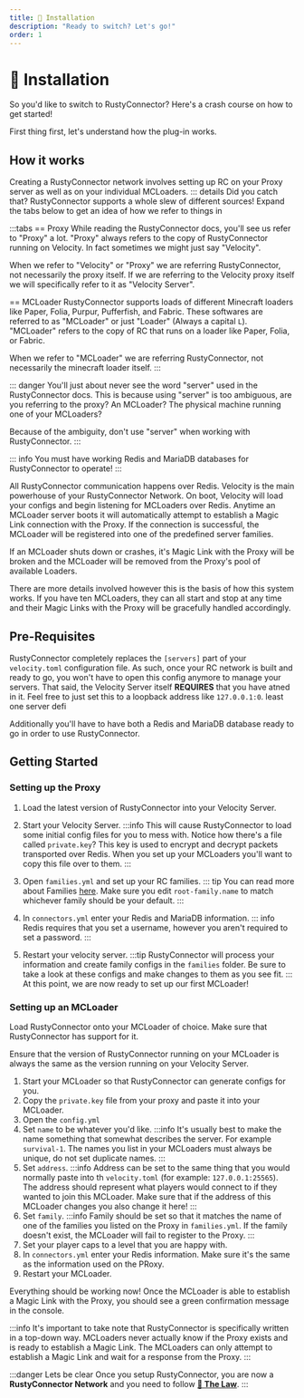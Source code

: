 ```yaml
---
title: 📖 Installation
description: "Ready to switch? Let's go!"
order: 1
---
```


# 📖 Installation

So you'd like to switch to RustyConnector?
Here's a crash course on how to get started!

First thing first, let's understand how the plug-in works.

## How it works
Creating a RustyConnector network involves setting up RC on your Proxy server as well as on your individual MCLoaders.
::: details Did you catch that?
RustyConnector supports a whole slew of different sources! Expand the tabs below to get an idea of how we refer to things in

:::tabs
== Proxy
While reading the RustyConnector docs, you'll see us refer to "Proxy" a lot.
"Proxy" always refers to the copy of RustyConnector running on Velocity. In fact sometimes we might just say "Velocity".

When we refer to "Velocity" or "Proxy" we are referring RustyConnector, not necessarily the proxy itself.
If we are referring to the Velocity proxy itself we will specifically refer to it as "Velocity Server".

== MCLoader
RustyConnector supports loads of different Minecraft loaders like Paper, Folia, Purpur, Pufferfish, and Fabric.
These softwares are referred to as "MCLoader" or just "Loader" (Always a capital <code>L</code>). "MCLoader" refers to the copy of RC that runs on a loader like Paper, Folia, or Fabric. 

When we refer to "MCLoader" we are referring RustyConnector, not necessarily the minecraft loader itself.
:::

::: danger
You'll just about never see the word "server" used in the RustyConnector docs.
This is because using "server" is too ambiguous, are you referring to the proxy? An MCLoader? The physical machine running one of your MCLoaders?

Because of the ambiguity, don't use "server" when working with RustyConnector.
:::


::: info
You must have working Redis and MariaDB databases for RustyConnector to operate!
:::

All RustyConnector communication happens over Redis.
Velocity is the main powerhouse of your RustyConnector Network. On boot, Velocity will load your configs and begin listening for MCLoaders over Redis.
Anytime an MCLoader server boots it will automatically attempt to establish a Magic Link connection with the Proxy. If the connection is successful, the MCLoader will be registered into one of the predefined server families.

If an MCLoader shuts down or crashes, it's Magic Link with the Proxy will be broken and the MCLoader will be removed from the Proxy's pool of available Loaders.

There are more details involved however this is the basis of how this system works.
If you have ten MCLoaders, they can all start and stop at any time and their Magic Links with the Proxy will be gracefully handled accordingly.

## Pre-Requisites
RustyConnector completely replaces the `[servers]` part of your `velocity.toml` configuration file.
As such, once your RC network is built and ready to go, you won't have to open this config anymore to manage your servers.
That said, the Velocity Server itself **REQUIRES** that you have atned in it. Feel free to just set this to a loopback address like `127.0.0.1:0`. least one server defi

Additionally you'll have to have both a Redis and MariaDB database ready to go in order to use RustyConnector. 

## Getting Started
### Setting up the Proxy
1. Load the latest version of RustyConnector into your Velocity Server.
2. Start your Velocity Server.
:::info
This will cause RustyConnector to load some initial config files for you to mess with.
Notice how there's a file called `private.key`? This key is used to encrypt and decrypt packets transported over Redis. When you set up your MCLoaders you'll want to copy this file over to them.
:::
3. Open `families.yml` and set up your RC families.
::: tip
You can read more about Families [here](rusty-connector/concepts/families/index.md). Make sure you edit `root-family.name` to match whichever family should be your default.
:::
4. In `connectors.yml` enter your Redis and MariaDB information.
::: info
Redis requires that you set a username, however you aren't required to set a password.
:::

5. Restart your velocity server.
:::tip
RustyConnector will process your information and create family configs in the `families` folder. Be sure to take a look at these configs and make changes to them as you see fit.
:::
At this point, we are now ready to set up our first MCLoader!

### Setting up an MCLoader
Load RustyConnector onto your MCLoader of choice. Make sure that RustyConnector has support for it.

Ensure that the version of RustyConnector running on your MCLoader is always the same as the version running on your Velocity Server.

1. Start your MCLoader so that RustyConnector can generate configs for you.
2. Copy the `private.key` file from your proxy and paste it into your MCLoader.
3. Open the `config.yml`
4. Set `name` to be whatever you'd like.
:::info
It's usually best to make the name something that somewhat describes the server. For example `survival-1`.
The names you list in your MCLoaders must always be unique, do not set duplicate names.
:::
5. Set `address`.
:::info
Address can be set to the same thing that you would normally paste into th `velocity.toml` (for example: `127.0.0.1:25565`).
The address should represent what players would connect to if they wanted to join this MCLoader.
Make sure that if the address of this MCLoader changes you also change it here!
:::
6. Set `family`.
:::info
Family should be set so that it matches the name of one of the families you listed on the Proxy in `families.yml`.
If the family doesn't exist, the MCLoader will fail to register to the Proxy.
:::
7. Set your player caps to a level that you are happy with.
8. In `connectors.yml` enter your Redis information. Make sure it's the same as the information used on the PRoxy.
9. Restart your MCLoader.

Everything should be working now!
Once the MCLoader is able to establish a Magic Link with the Proxy, you should see a green confirmation message in the console.

:::info
It's important to take note that RustyConnector is specifically written in a top-down way. MCLoaders never actually know if the Proxy exists and is ready to establish a Magic Link. The MCLoaders can only attempt to establish a Magic Link and wait for a response from the Proxy.
:::

:::danger Lets be clear
Once you setup RustyConnector, you are now a **RustyConnector Network** and you need to follow [**📜 The Law**](the-law.md).
:::